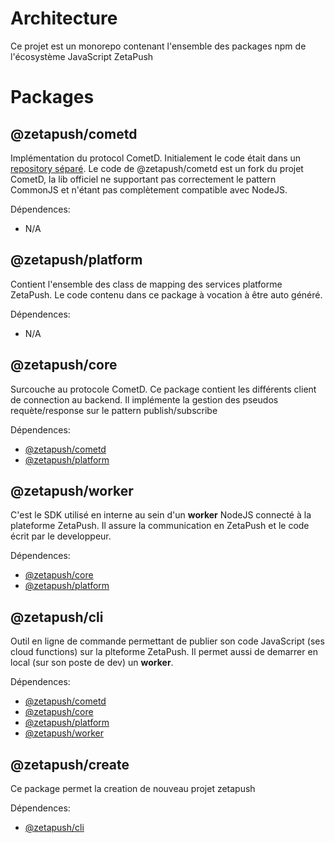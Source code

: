 # Architecture

Ce projet est un monorepo contenant l'ensemble des packages npm de l'écosystème JavaScript ZetaPush

# Packages

## @zetapush/cometd

Implémentation du protocol CometD. Initialement le code était dans un [repository séparé](https://github.com/zetapush/cometd).
Le code de @zetapush/cometd est un fork du projet CometD, la lib officiel ne supportant pas correctement le pattern CommonJS et n'étant pas complètement compatible avec NodeJS.

Dépendences:
- N/A

## @zetapush/platform

Contient l'ensemble des class de mapping des services platforme ZetaPush. Le code contenu dans ce package à vocation à être auto généré.

Dépendences:
- N/A

## @zetapush/core

Surcouche au protocole CometD. Ce package contient les différents client de connection au backend. Il implémente la gestion des pseudos requète/response sur le pattern publish/subscribe 

Dépendences:
- [@zetapush/cometd](https://github.com/zetapush/zetapush/tree/master/packages/cometd)
- [@zetapush/platform](https://github.com/zetapush/zetapush/tree/master/packages/platform)

## @zetapush/worker

C'est le SDK utilisé en interne au sein d'un **worker** NodeJS connecté à la plateforme ZetaPush. Il assure la communication en ZetaPush et le code écrit par le developpeur.

Dépendences:
- [@zetapush/core](https://github.com/zetapush/zetapush/tree/master/packages/core)
- [@zetapush/platform](https://github.com/zetapush/zetapush/tree/master/packages/platform)

## @zetapush/cli

Outil en ligne de commande permettant de publier son code JavaScript (ses cloud functions) sur la plteforme ZetaPush. Il permet aussi de demarrer en local (sur son poste de dev) un **worker**.

Dépendences:
- [@zetapush/cometd](https://github.com/zetapush/zetapush/tree/master/packages/cometd)
- [@zetapush/core](https://github.com/zetapush/zetapush/tree/master/packages/core)
- [@zetapush/platform](https://github.com/zetapush/zetapush/tree/master/packages/platform)
- [@zetapush/worker](https://github.com/zetapush/zetapush/tree/master/packages/worker)

## @zetapush/create

Ce package permet la creation de nouveau projet zetapush

Dépendences:
- [@zetapush/cli](https://github.com/zetapush/zetapush/tree/master/packages/cli)
